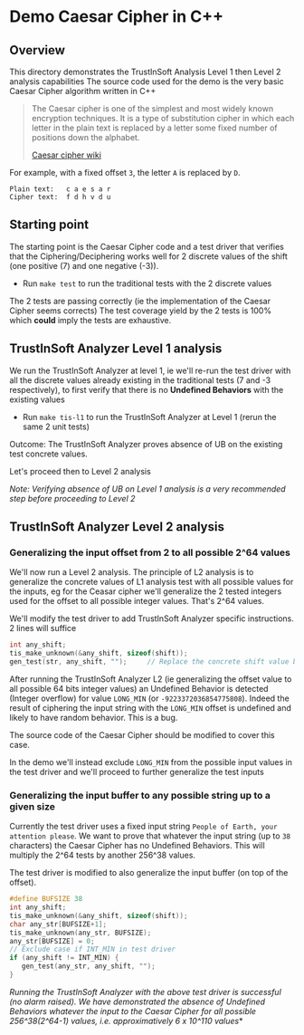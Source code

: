 # Demo Caesar Cipher in C++

## Overview

This directory demonstrates the TrustInSoft Analysis Level 1 then Level 2 analysis capabilities
The source code used for the demo is the very basic Caesar Cipher algorithm written in C++

> The Caesar cipher is one of the simplest and most widely known
> encryption techniques. It is a type of substitution cipher in which
> each letter in the plain text is replaced by a letter some fixed
> number of positions down the alphabet.
>
> [Caesar cipher wiki](http://en.wikipedia.org/caesar_cipher)

For example, with a fixed offset `3`, the letter `A` is replaced by `D`.

```
Plain text:   c a e s a r
Cipher text:  f d h v d u
```

## Starting point

The starting point is the Caesar Cipher code and a test driver that verifies that the Ciphering/Deciphering
works well for 2 discrete values of the shift (one positive (7) and one negative (-3)).
- Run `make test` to run the traditional tests with the 2 discrete values

The 2 tests are passing correctly (ie the implementation of the Caesar Cipher seems corrects)
The test coverage yield by the 2 tests is 100% which **could** imply the tests are exhaustive.

## TrustInSoft Analyzer Level 1 analysis

We run the TrustInSoft Analyzer at level 1, ie we'll re-run the test driver with all the discrete values already
existing in the traditional tests (7 and -3 respectively), to first verify that there is no **Undefined Behaviors**
with the existing values

- Run `make tis-l1` to run the TrustInSoft Analyzer at Level 1 (rerun the same 2 unit tests)

Outcome: The TrustInSoft Analyzer proves absence of UB on the existing test concrete values.

Let's proceed then to Level 2 analysis

*Note: Verifying absence of UB on Level 1 analysis is a very recommended step before proceeding to Level 2*

## TrustInSoft Analyzer Level 2 analysis

### Generalizing the input offset from 2 to all possible 2^64 values

We'll now run a Level 2 analysis. The principle of L2 analysis is to generalize the concrete values of L1 analysis
test with all possible values for the inputs, eg for the Ceasar cipher we'll generalize the 2 tested integers used for the offset to all possible integer values. That's 2^64 values.

We'll modify the test driver to add TrustInSoft Analyzer specific instructions. 2 lines will suffice
```c
int any_shift;
tis_make_unknown(&any_shift, sizeof(shift));
gen_test(str, any_shift, "");     // Replace the concrete shift value by the abstract any_shift variable to test ALL possible shift values
```

After running the TrustInSoft Analyzer L2 (ie generalizing the offset value to all possible 64 bits integer values)
an Undefined Behavior is detected (Integer overflow) for value `LONG_MIN` (or `-9223372036854775808`).
Indeed the result of ciphering the input string with the `LONG_MIN` offset is undefined and likely to have random
behavior. This is a bug. 

The source code of the Caesar Cipher should be modified to cover this case.

In the demo we'll instead exclude `LONG_MIN` from the possible input values in the test driver and we'll proceed
to further generalize the test inputs

### Generalizing the input buffer to any possible string up to a given size

Currently the test driver uses a fixed input string `People of Earth, your attention please`.
We want to prove that whatever the input string (up to `38` characters) the Caesar Cipher has no Undefined Behaviors.
This will multiply the 2^64 tests by another 256^38 values.

The test driver is modified to also generalize the input buffer (on top of the offset).
```c
#define BUFSIZE 38
int any_shift;
tis_make_unknown(&any_shift, sizeof(shift));
char any_str[BUFSIZE+1];
tis_make_unknown(any_str, BUFSIZE);
any_str[BUFSIZE] = 0;
// Exclude case if INT_MIN in test driver
if (any_shift != INT_MIN) {
   gen_test(any_str, any_shift, "");
}
```

**Running the TrustInSoft Analyzer with the above test driver is successful (no alarm raised).
We have demonstrated the absence of Undefined Behaviors whatever the input to the Caesar Cipher
for all possible 256^38*(2^64-1) values, i.e. approximatively 6 x 10^110 values**
